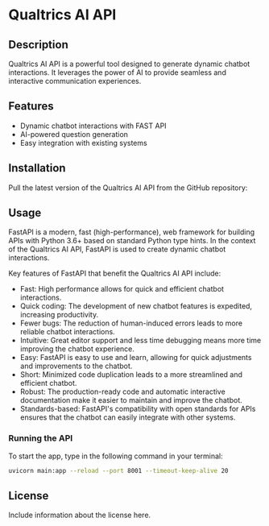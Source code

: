 # Qualtrics AI API

## Description
Qualtrics AI API is a powerful tool designed to generate dynamic chatbot interactions. It leverages the power of AI to provide seamless and interactive communication experiences.

## Features
- Dynamic chatbot interactions with FAST API
- AI-powered question generation
- Easy integration with existing systems

## Installation
Pull the latest version of the Qualtrics AI API from the GitHub repository:

## Usage
FastAPI is a modern, fast (high-performance), web framework for building APIs with Python 3.6+ based on standard Python type hints. In the context of the Qualtrics AI API, FastAPI is used to create dynamic chatbot interactions.

Key features of FastAPI that benefit the Qualtrics AI API include:

- Fast: High performance allows for quick and efficient chatbot interactions.
- Quick coding: The development of new chatbot features is expedited, increasing productivity.
- Fewer bugs: The reduction of human-induced errors leads to more reliable chatbot interactions.
- Intuitive: Great editor support and less time debugging means more time improving the chatbot experience.
- Easy: FastAPI is easy to use and learn, allowing for quick adjustments and improvements to the chatbot.
- Short: Minimized code duplication leads to a more streamlined and efficient chatbot.
- Robust: The production-ready code and automatic interactive documentation make it easier to maintain and improve the chatbot.
- Standards-based: FastAPI's compatibility with open standards for APIs ensures that the chatbot can easily integrate with other systems.

### Running the API
To start the app, type in the following command in your terminal:
```bash
uvicorn main:app --reload --port 8001 --timeout-keep-alive 20
```


## License
Include information about the license here.